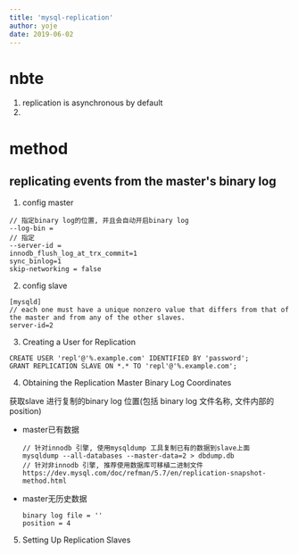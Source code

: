 ```yaml
---
title: 'mysql-replication'
author: yoje
date: 2019-06-02
---
```


# nbte
1. replication is asynchronous by default
2.

# method
## replicating events from the master's binary log
1. config master
```text
// 指定binary log的位置, 并且会自动开启binary log
--log-bin =  
// 指定
--server-id =
innodb_flush_log_at_trx_commit=1
sync_binlog=1
skip-networking = false
```
2. config slave
```text
[mysqld]
// each one must have a unique nonzero value that differs from that of the master and from any of the other slaves.
server-id=2
```
3. Creating a User for Replication
```text
CREATE USER 'repl'@'%.example.com' IDENTIFIED BY 'password';
GRANT REPLICATION SLAVE ON *.* TO 'repl'@'%.example.com';
```
4. Obtaining the Replication Master Binary Log Coordinates

获取slave 进行复制的binary log 位置(包括 binary log 文件名称, 文件内部的position)

- master已有数据
  ```text
  // 针对innodb 引擎, 使用mysqldump 工具复制已有的数据到slave上面
  mysqldump --all-databases --master-data=2 > dbdump.db
  // 针对非innodb 引擎, 推荐使用数据库可移植二进制文件
  https://dev.mysql.com/doc/refman/5.7/en/replication-snapshot-method.html
  ```
- master无历史数据
  ```text
  binary log file = ''
  position = 4
  ```
5. Setting Up Replication Slaves
